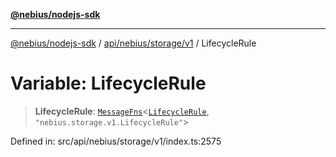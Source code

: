 [**@nebius/nodejs-sdk**](../../../../../README.md)

---

[@nebius/nodejs-sdk](../../../../../README.md) / [api/nebius/storage/v1](../README.md) / LifecycleRule

# Variable: LifecycleRule

> **LifecycleRule**: [`MessageFns`](../../../../../runtime/protos/core/interfaces/MessageFns.md)\<[`LifecycleRule`](../interfaces/LifecycleRule.md), `"nebius.storage.v1.LifecycleRule"`\>

Defined in: src/api/nebius/storage/v1/index.ts:2575
